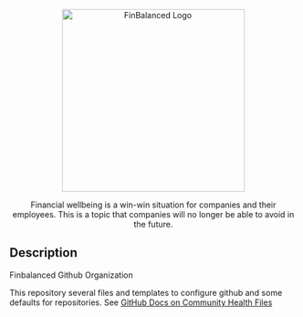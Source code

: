 <p align="center">
  <a  target="blank"><img src="https://i.imgur.com/RmzChz8.png" width="320" alt="FinBalanced Logo" /></a>
</p>

  <p align="center">Financial wellbeing is a win-win situation for companies and their employees. This is a topic that companies will no longer be able to avoid in the future.</p>
  <p align="center"></p>

## Description

Finbalanced Github Organization

This repository several files and templates to configure github and some defaults for repositories. See [GitHub Docs on Community Health Files](https://docs.github.com/en/communities/setting-up-your-project-for-healthy-contributions/creating-a-default-community-health-file)
